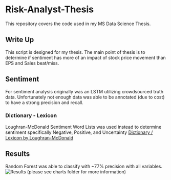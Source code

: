 # Risk-Analyst-Thesis
This repository covers the code used in my MS Data Science Thesis.

## Write Up
This script is designed for my thesis. The main point of thesis is to determine if sentiment has more of an impact of stock price movement than EPS and Sales beat/miss.

## Sentiment
For sentiment analysis originally was an LSTM utilizing crowdsourced truth data. Unfortunately not enough data was able to be annotated (due to cost) to have a strong precision and recall.

### Dictionary - Lexicon 
Loughran-McDonald Sentiment Word Lists was used instead to determine sentiment specifically Negative, Positive, and Uncertainty
[Dictionary / Lexicon by Loughran-McDonald](https://sraf.nd.edu/textual-analysis/)

## Results
Random Forest was able to classify with ~77% precision with all variables. 
![Results](https://github.com/syphercrypt/Risk-Analyst-Thesis/blob/master/charts/all_vars.JPG "All Variables")
(please see charts folder for more information) 
